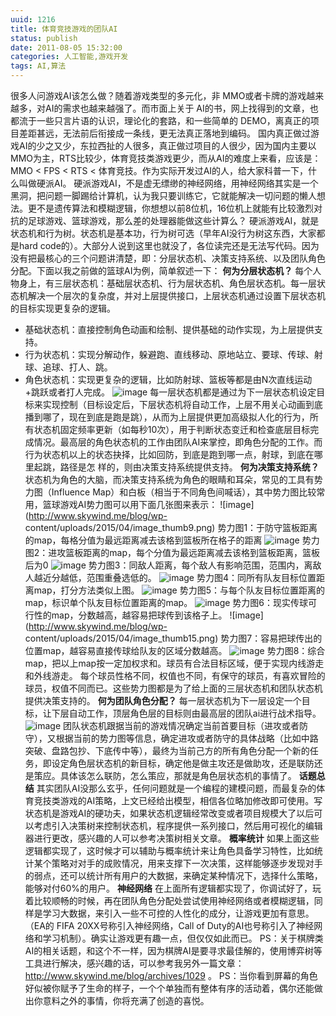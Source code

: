 ```yaml
---
uuid: 1216
title: 体育竞技游戏的团队AI
status: publish
date: 2011-08-05 15:32:00
categories: 人工智能,游戏开发
tags: AI,算法
---
```

很多人问游戏AI该怎么做？随着游戏类型的多元化，非 MMO或者卡牌的游戏越来越多，对AI的需求也越来越强了。而市面上关于 AI的书，网上找得到的文章，也都流于一些只言片语的认识，理论化的套路，和一些简单的 DEMO，离真正的项目差距甚远，无法前后衔接成一条线，更无法真正落地到编码。
国内真正做过游戏AI的少之又少，东拉西扯的人很多，真正做过项目的人很少，因为国内主要以MMO为主，RTS比较少，体育竞技类游戏更少，而从AI的难度上来看，应该是：MMO < FPS < RTS < 体育竞技。作为实际开发过AI的人，给大家科普一下，什么叫做硬派AI。
硬派游戏AI，不是虚无缥缈的神经网络，用神经网络其实是一个黑洞，把问题一脚踢给计算机，认为我只要训练它，它就能解决一切问题的懒人想法。更不是遗传算法和模糊逻辑，你想想以前8位机，16位机上就能有比较激烈对抗的足球游戏、篮球游戏，那么差的处理器能做这些计算么？ 硬派游戏AI，就是状态机和行为树。状态机是基本功，行为树可选（早年AI没行为树这东西，大家都是hard
code的）。大部分人说到这里也就没了，各位读完还是无法写代码。因为没有把最核心的三个问题讲清楚，即：分层状态机、决策支持系统、以及团队角色分配。下面以我之前做的篮球AI为例，简单叙述一下： **何为分层状态机？** 每个人物身上，有三层状态机：基础层状态机、行为层状态机、角色层状态机。每一层状态机解决一个层次的复杂度，并对上层提供接口，上层状态机通过设置下层状态机的目标实现更复杂的逻辑。

  * 基础状态机：直接控制角色动画和绘制、提供基础的动作实现，为上层提供支持。
  * 行为状态机：实现分解动作，躲避跑、直线移动、原地站立、要球、传球、射球、追球、打人、跳。
  * 角色状态机：实现更复杂的逻辑，比如防射球、篮板等都是由N次直线运动+跳跃或者打人完成。 ![image](https://skywind3000.github.io/images/blog/wp-content/2015/04/image_thumb8.png)
每一层状态机都是通过为下一层状态机设定目标来实现控制（目标设定后，下层状态机将自动工作，上层不用关心动画到底播到哪了，现在到底是跑是跳），从而为上层提供更加高级拟人化的行为，所有状态机固定频率更新（如每秒10次），用于判断状态变迁和检查底层目标完成情况。最高层的角色状态机的工作由团队AI来掌控，即角色分配的工作。而行为状态机以上的状态抉择，比如回防，到底是跑到哪一点，射球，到底在哪里起跳，路径是怎
样的，则由决策支持系统提供支持。  **何为决策支持系统？** 状态机为角色的大脑，而决策支持系统为角色的眼睛和耳朵，常见的工具有势力图（Influence Map）和白板（相当于不同角色间喊话），其中势力图比较常用，篮球游戏AI势力图可以用下面几张图来表示： ![image](http://www.skywind.me/blog/wp-
content/uploads/2015/04/image_thumb9.png) 势力图1：于防守篮板距离的map，每格分值为最远距离减去该格到篮板所在格子的距离 ![image](https://skywind3000.github.io/images/blog/wp-content/2015/04/image_thumb10.png)
势力图2：进攻篮板距离的map，每个分值为最远距离减去该格到篮板距离，篮板后为0 ![image](https://skywind3000.github.io/images/blog/wp-content/2015/04/image_thumb11.png) 势力图3：同敌人距离，每个敌人有影响范围，范围内，离敌人越近分越低，范围重叠选低的。
![image](https://skywind3000.github.io/images/blog/wp-content/2015/04/image_thumb12.png) 势力图4：同所有队友目标位置距离map，打分方法类似上图。 ![image](https://skywind3000.github.io/images/blog/wp-content/2015/04/image_thumb13.png)
势力图5：与每个队友目标位置距离的map，标识单个队友目标位置距离的map。 ![image](https://skywind3000.github.io/images/blog/wp-content/2015/04/image_thumb14.png) 势力图6：现实传球可行性的map，分数越高，越容易把球传到该格子上。 ![image](http://www.skywind.me/blog/wp-
content/uploads/2015/04/image_thumb15.png) 势力图7：容易把球传出的位置map，越容易直接传球给队友的区域分数越高。 ![image](https://skywind3000.github.io/images/blog/wp-content/2015/04/image_thumb16.png)
势力图8：综合map，把以上map按一定加权求和。球员有合法目标区域，便于实现内线游走和外线游走。 每个球员性格不同，权值也不同，有保守的球员，有喜欢冒险的球员，权值不同而已。这些势力图都是为了给上面的三层状态机和团队状态机提供决策支持的。 **何为团队角色分配？** 每一层状态机为下一层设定一个目标，让下层自动工作，顶层角色层的目标则由最高层的团队ai进行战术指导。
![image](https://skywind3000.github.io/images/blog/wp-content/2015/04/image_thumb17.png)
团队状态机跟据当前的游戏情况确定当前首要目标（进攻或者防守），又根据当前的势力图等信息，确定进攻或者防守的具体战略（比如中路突破、盘路包抄、下底传中等），最终为当前己方的所有角色分配一个新的任务，即设定角色层状态机的新目标，确定他是做主攻还是做助攻，还是联防还是策应。具体该怎么联防，怎么策应，那就是角色层状态机的事情了。 **话题总结**
其实团队AI没那么玄乎，任何问题就是一个编程的建模问题，而最复杂的体育竞技类游戏的AI策略，上文已经给出模型，相信各位略加修改即可使用。写状态机是游戏AI的硬功夫，如果状态机逻辑经常改变或者项目规模大了以后可以考虑引入决策树来控制状态机，程序提供一系列接口，然后用可视化的编辑器进行更改，感兴趣的人可以参考决策树相关文章。 **概率统计**
如果上面这些逻辑都实现了，这时候才可以辅助与概率统计来让角色具备学习特性，比如统计某个策略对对手的成败情况，用来支撑下一次决策，这样能够逐步发现对手的弱点，还可以统计所有用户的大数据，来确定某种情况下，选择什么策略，能够对付60%的用户。 **神经网络**
在上面所有逻辑都实现了，你调试好了，玩着比较顺畅的时候，再在团队角色分配处尝试使用神经网络或者模糊逻辑，同样是学习大数据，来引入一些不可控的人性化的成分，让游戏更加有意思。（EA的 FIFA 20XX号称引入神经网络，Call of Duty的AI也号称引入了神经网络和学习机制）。确实让游戏更有趣一点，但仅仅如此而已。 PS：关于棋牌类
AI的相关话题，和这个不一样，因为棋牌AI是要寻求最佳解的，使用博弈树等工具进行解决，感兴趣的话，可以参考我另外一篇文章：<http://www.skywind.me/blog/archives/1029> 。 PS：当你看到屏幕的角色好似被你赋予了生命的样子，一个个单独而有整体有序的活动着，偶尔还能做出你意料之外的事情，你将充满了创造的喜悦。

